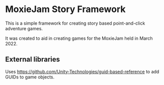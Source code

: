 # MoxieJam Story Framework

This is a simple framework for creating story based point-and-click adventure games.

It was created to aid in creating games for the MoxieJam held in March 2022.

## External libraries

Uses https://github.com/Unity-Technologies/guid-based-reference to add GUIDs to game objects.
